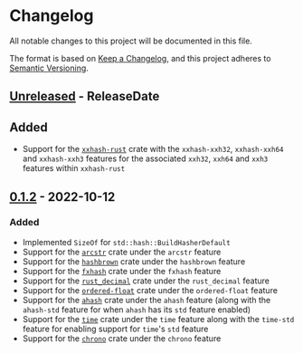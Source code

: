 # Changelog

All notable changes to this project will be documented in this file.

The format is based on [Keep a Changelog](https://keepachangelog.com/en/1.0.0/),
and this project adheres to [Semantic Versioning](https://semver.org/spec/v2.0.0.html).

<!-- next-header -->
## [Unreleased] - ReleaseDate

## Added

- Support for the [`xxhash-rust`](https://docs.rs/xxhash-rust) crate with the `xxhash-xxh32`, `xxhash-xxh64`
  and `xxhash-xxh3` features for the associated `xxh32`, `xxh64` and `xxh3` features within `xxhash-rust` 

## [0.1.2] - 2022-10-12

### Added

- Implemented `SizeOf` for `std::hash::BuildHasherDefault`
- Support for the [`arcstr`](https://docs.rs/arcstr) crate under the `arcstr` feature
- Support for the [`hashbrown`](https://docs.rs/hashbrown)  crate under the `hashbrown` feature
- Support for the [`fxhash`](https://docs.rs/fxhash/latest/fxhash) crate under the `fxhash` feature
- Support for the [`rust_decimal`](https://docs.rs/rust_decimal) crate under the `rust_decimal` feature
- Support for the [`ordered-float`](https://docs.rs/ordered-float) crate under the `ordered-float` feature
- Support for the [`ahash`](https://docs.rs/ahash) crate under the `ahash` feature (along with
  the `ahash-std` feature for when `ahash` has its `std` feature enabled)
- Support for the [`time`](https://docs.rs/time) crate under the `time` feature along with the `time-std`
  feature for enabling support for `time`'s `std` feature
- Support for the [`chrono`](https://docs.rs/chrono) crate under the `chrono` feature

<!-- next-url -->
[Unreleased]: https://github.com/Kixiron/size-of/compare/v0.1.2...HEAD
[0.1.2]: https://github.com/Kixiron/size-of/compare/...v0.1.2
